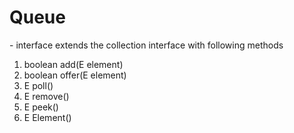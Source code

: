 <h1>Queue</h1>
-  interface extends the collection interface with following methods

1. boolean add(E element)
2. boolean offer(E element)
3. E poll()
4. E remove()
5. E peek()
6. E Element()
